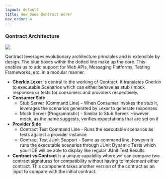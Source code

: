 ```yaml
---
layout: default
title: How Does Qontract Work?
nav_order: 4
---
```

### Qontract Architecture

![](/images/logical_architecture.jpg)

Qontract leverages evolutionary architecture principles and is extensible by design. The blue boxes within the dotted line make up the core.
This enables us to add support for Web APIs, Messaging Platforms, Testing Frameworks, etc. in a modular manner.

* **Gherkin Lexer** is central to the working of Qontract. It translates Gherkin to executable Scenarios which can either behave as stub / mock responses or tests for consumers and providers respectively.
* **Consumer Side**
  * Stub Server (Command Line) - When Consumer invokes the stub it, leverages the scenarios generated by Lexer to generate responses
  * Mock Server (Programmatic) - Similar to Stub Server. However mock, as the name suggests, verifies expectations that are set on it
* **Provider Side**
  * Contract Test Command Line - Runs the executable scenarios as tests against a provider instance
  * Contract Test JUnit Support - Same as command line, however it runs the executable scenarios through JUnit Dynamic Tests which your IDE will be able to display like regular JUnit Test Results
* **Contract vs Contract** is a unique capability where we can compare two contract signatures for compatibility without having to implement either contract. This component takes another version of the contract as an input to compare with the initial contract.

